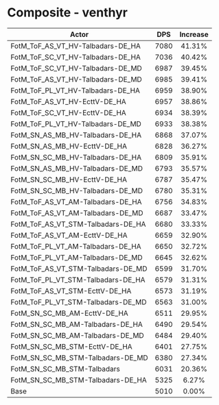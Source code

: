 # Composite - venthyr
| Actor | DPS | Increase |
|---|:---:|:---:|
|FotM_ToF_AS_VT_HV-Talbadars-DE_HA|7080|41.31%|
|FotM_ToF_SC_VT_HV-Talbadars-DE_HA|7036|40.42%|
|FotM_ToF_SC_VT_HV-Talbadars-DE_MD|6987|39.45%|
|FotM_ToF_AS_VT_HV-Talbadars-DE_MD|6985|39.41%|
|FotM_ToF_PL_VT_HV-Talbadars-DE_HA|6959|38.90%|
|FotM_ToF_AS_VT_HV-EcttV-DE_HA|6957|38.86%|
|FotM_ToF_SC_VT_HV-EcttV-DE_HA|6934|38.39%|
|FotM_ToF_PL_VT_HV-Talbadars-DE_MD|6933|38.38%|
|FotM_SN_AS_MB_HV-Talbadars-DE_HA|6868|37.07%|
|FotM_SN_AS_MB_HV-EcttV-DE_HA|6828|36.27%|
|FotM_SN_SC_MB_HV-Talbadars-DE_HA|6809|35.91%|
|FotM_SN_AS_MB_HV-Talbadars-DE_MD|6793|35.57%|
|FotM_SN_SC_MB_HV-EcttV-DE_HA|6787|35.47%|
|FotM_SN_SC_MB_HV-Talbadars-DE_MD|6780|35.31%|
|FotM_ToF_AS_VT_AM-Talbadars-DE_HA|6756|34.83%|
|FotM_ToF_AS_VT_AM-Talbadars-DE_MD|6687|33.47%|
|FotM_ToF_AS_VT_STM-Talbadars-DE_HA|6680|33.33%|
|FotM_ToF_AS_VT_AM-EcttV-DE_HA|6659|32.90%|
|FotM_ToF_PL_VT_AM-Talbadars-DE_HA|6650|32.72%|
|FotM_ToF_PL_VT_AM-Talbadars-DE_MD|6645|32.62%|
|FotM_ToF_AS_VT_STM-Talbadars-DE_MD|6599|31.70%|
|FotM_ToF_PL_VT_STM-Talbadars-DE_HA|6579|31.31%|
|FotM_ToF_AS_VT_STM-EcttV-DE_HA|6573|31.19%|
|FotM_ToF_PL_VT_STM-Talbadars-DE_MD|6563|31.00%|
|FotM_SN_SC_MB_AM-EcttV-DE_HA|6511|29.95%|
|FotM_SN_SC_MB_AM-Talbadars-DE_HA|6490|29.54%|
|FotM_SN_SC_MB_AM-Talbadars-DE_MD|6484|29.40%|
|FotM_SN_SC_MB_STM-EcttV-DE_HA|6401|27.75%|
|FotM_SN_SC_MB_STM-Talbadars-DE_MD|6380|27.34%|
|FotM_SN_SC_MB_STM-Talbadars|6031|20.36%|
|FotM_SN_SC_MB_STM-Talbadars-DE_HA|5325|6.27%|
|Base|5010|0.00%|
